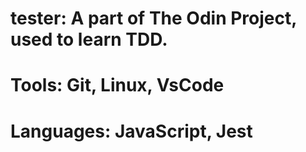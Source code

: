 # tester: A part of The Odin Project, used to learn TDD.
# Tools: Git, Linux, VsCode
# Languages: JavaScript, Jest
